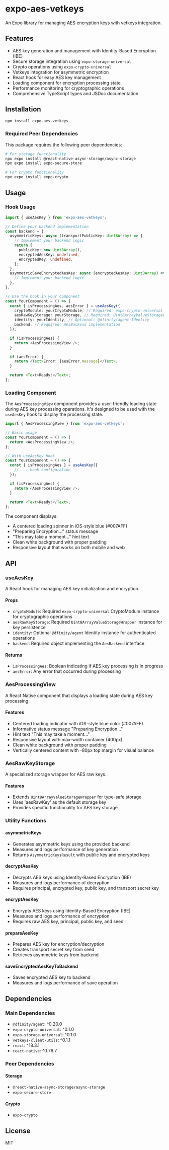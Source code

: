 # expo-aes-vetkeys

An Expo library for managing AES encryption keys with vetkeys integration.

## Features

- AES key generation and management with Identity-Based Encryption (IBE)
- Secure storage integration using `expo-storage-universal`
- Crypto operations using `expo-crypto-universal`
- Vetkeys integration for asymmetric encryption
- React hook for easy AES key management
- Loading component for encryption processing state
- Performance monitoring for cryptographic operations
- Comprehensive TypeScript types and JSDoc documentation

## Installation

```bash
npm install expo-aes-vetkeys
```

### Required Peer Dependencies

This package requires the following peer dependencies:

```bash
# For storage functionality
npx expo install @react-native-async-storage/async-storage
npx expo install expo-secure-store

# For crypto functionality
npx expo install expo-crypto
```

## Usage

### Hook Usage

```typescript
import { useAesKey } from 'expo-aes-vetkeys';

// Define your backend implementation
const backend = {
  asymmetricKeys: async (transportPublicKey: Uint8Array) => {
    // Implement your backend logic
    return {
      publicKey: new Uint8Array(),
      encryptedAesKey: undefined,
      encryptedKey: undefined,
    };
  },
  asymmetricSaveEncryptedAesKey: async (encryptedAesKey: Uint8Array) => {
    // Implement your backend logic
  },
};

// Use the hook in your component
const YourComponent = () => {
  const { isProcessingAes, aesError } = useAesKey({
    cryptoModule: yourCryptoModule, // Required: expo-crypto-universal CryptoModule
    aesRawKeyStorage: yourStorage, // Required: Uint8ArrayValueStorageWrapper
    identity: yourIdentity, // Optional: @dfinity/agent Identity
    backend, // Required: AesBackend implementation
  });

  if (isProcessingAes) {
    return <AesProcessingView />;
  }

  if (aesError) {
    return <Text>Error: {aesError.message}</Text>;
  }

  return <Text>Ready!</Text>;
};
```

### Loading Component

The `AesProcessingView` component provides a user-friendly loading state during AES key processing operations. It's designed to be used with the `useAesKey` hook to display the processing state.

```typescript
import { AesProcessingView } from 'expo-aes-vetkeys';

// Basic usage
const YourComponent = () => {
  return <AesProcessingView />;
};

// With useAesKey hook
const YourComponent = () => {
  const { isProcessingAes } = useAesKey({
    // ... hook configuration
  });

  if (isProcessingAes) {
    return <AesProcessingView />;
  }

  return <Text>Ready!</Text>;
};
```

The component displays:

- A centered loading spinner in iOS-style blue (#007AFF)
- "Preparing Encryption..." status message
- "This may take a moment..." hint text
- Clean white background with proper padding
- Responsive layout that works on both mobile and web

## API

### useAesKey

A React hook for managing AES key initialization and encryption.

#### Props

- `cryptoModule`: Required `expo-crypto-universal` CryptoModule instance for cryptographic operations
- `aesRawKeyStorage`: Required `Uint8ArrayValueStorageWrapper` instance for key persistence
- `identity`: Optional `@dfinity/agent` Identity instance for authenticated operations
- `backend`: Required object implementing the `AesBackend` interface

#### Returns

- `isProcessingAes`: Boolean indicating if AES key processing is in progress
- `aesError`: Any error that occurred during processing

### AesProcessingView

A React Native component that displays a loading state during AES key processing.

#### Features

- Centered loading indicator with iOS-style blue color (#007AFF)
- Informative status message "Preparing Encryption..."
- Hint text "This may take a moment..."
- Responsive layout with max-width container (400px)
- Clean white background with proper padding
- Vertically centered content with -80px top margin for visual balance

### AesRawKeyStorage

A specialized storage wrapper for AES raw keys.

#### Features

- Extends `Uint8ArrayValueStorageWrapper` for type-safe storage
- Uses 'aesRawKey' as the default storage key
- Provides specific functionality for AES key storage

### Utility Functions

#### asymmetricKeys

- Generates asymmetric keys using the provided backend
- Measures and logs performance of key generation
- Returns `AsymmetricKeysResult` with public key and encrypted keys

#### decryptAesKey

- Decrypts AES keys using Identity-Based Encryption (IBE)
- Measures and logs performance of decryption
- Requires principal, encrypted key, public key, and transport secret key

#### encryptAesKey

- Encrypts AES keys using Identity-Based Encryption (IBE)
- Measures and logs performance of encryption
- Requires raw AES key, principal, public key, and seed

#### prepareAesKey

- Prepares AES key for encryption/decryption
- Creates transport secret key from seed
- Retrieves asymmetric keys from backend

#### saveEncryptedAesKeyToBackend

- Saves encrypted AES key to backend
- Measures and logs performance of save operation

## Dependencies

### Main Dependencies

- `@dfinity/agent`: ^0.20.0
- `expo-crypto-universal`: ^0.1.0
- `expo-storage-universal`: ^0.1.0
- `vetkeys-client-utils`: ^0.1.1
- `react`: ^18.3.1
- `react-native`: ^0.76.7

### Peer Dependencies

#### Storage

- `@react-native-async-storage/async-storage`
- `expo-secure-store`

#### Crypto

- `expo-crypto`

## License

MIT

